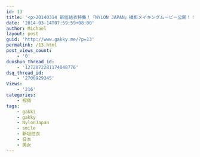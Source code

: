 ```yaml
---
id: 13
title: '<p>20140314 新垣結衣特集！「NYLON JAPAN」撮影メイキングムービー公開！！</p>'
date: '2014-03-14T07:59:59+08:00'
author: Michael
layout: post
guid: 'http://www.gakky.me/?p=13'
permalink: /13.html
post_views_count:
    - '0'
duoshuo_thread_id:
    - '1272072281174048776'
dsq_thread_id:
    - '2706929345'
Views:
    - '216'
categories:
    - 视频
tags:
    - gakki
    - gakky
    - NylonJapan
    - smile
    - 新垣结衣
    - 日本
    - 美女
---
```


<object height="394" width="473"><param name="allowscriptaccess" value="sameDomain"></param><param name="wmode" value="transparent"></param><param name="movie" value="http://www.tudou.com/v/189053891/v.swf"></param><param name="allowfullscreen" value="true"></param><embed allowfullscreen="true" allowscriptaccess="sameDomain" height="394" src="http://www.tudou.com/v/189053891/v.swf" type="application/x-shockwave-flash" width="473" wmode="transparent"></embed></object>